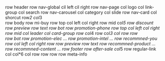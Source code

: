 row header
    row nav-global
        cil left
        cil right
    row nav-page
        col logo
        col link-group
        col search
    row nav-carousel
        col category
        col slide
    row nav-card
        col shorcut
            row*2
        col*3    
row body
    row mi-buy
        row top
            col left
            col right
        row mid
            col*5
                row discount
                row preview
                row text
        row bot
    row promotion-phone
        row top
            col left
            col right
        row mid
            col leader
            col card-group
                row
                    col*4
                row
                    col*3
                    col
                        row
                        row    
        row bot
    row promotion-elec
        ...
    row promotion-intel
        ...
    row recommned-you 
        row
            col left
            col right
        row
            row preview
            row text
    row recommned-product
        ...
    row recommned-content
        ... 
row footer
    row after-sale
        col*5
    row regular-link
        col
            col*6
        col
            row
            row
            row
    row meta-info
